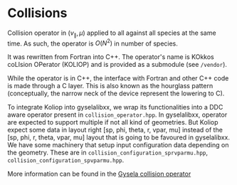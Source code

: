 # Collisions

Collision operator in $`(v_\parallel,\mu)`$ applied to all against all species at the same time. As such, the operator is $O(N^2)$ in number of species.

It was rewritten from Fortran into C++. The operator's name is KOkkos coLIsion OPerator (KOLIOP) and is provided as a submodule (see `/vendor`).

While the operator is in C++, the interface with Fortran and other C++ code is made through a C layer. This is also known as the hourglass pattern (conceptually, the narrow neck of the device represent the lowering to C).

To integrate Koliop into gyselalibxx, we wrap its functionalities into a DDC aware operator present in `collision_operator.hpp`. In gyselalibxx, operator are expected to support multiple if not all kind of geometries. But Koliop expect some data in layout right [sp, phi, theta, r, vpar, mu] instead of the [sp, phi, r, theta, vpar, mu] layout that is going to be favoured in gyselalibxx. We have some machinery that setup input configuration data depending on the geometry. These are in `collision_configuration_sprvparmu.hpp`, `collision_configuration_spvparmu.hpp`.

More information can be found in the [Gysela collision operator](../../docs/latex/collisions/Gysela_collision.pdf)
